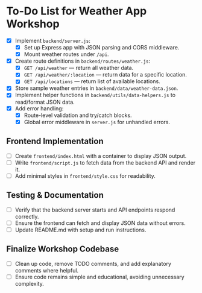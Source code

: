 # To-Do List for Weather App Workshop

- [x] Implement `backend/server.js`:
  - [x] Set up Express app with JSON parsing and CORS middleware.
  - [x] Mount weather routes under `/api`.
- [x] Create route definitions in `backend/routes/weather.js`:
  - [x] `GET /api/weather` — return all weather data.
  - [x] `GET /api/weather/:location` — return data for a specific location.
  - [x] `GET /api/locations` — return list of available locations.
- [x] Store sample weather entries in `backend/data/weather-data.json`.
- [x] Implement helper functions in `backend/utils/data-helpers.js` to read/format JSON data.
- [x] Add error handling:
  - [x] Route-level validation and try/catch blocks.
  - [x] Global error middleware in `server.js` for unhandled errors.

## Frontend Implementation

- [ ] Create `frontend/index.html` with a container to display JSON output.
- [ ] Write `frontend/script.js` to fetch data from the backend API and render it.
- [ ] Add minimal styles in `frontend/style.css` for readability.

## Testing & Documentation

- [ ] Verify that the backend server starts and API endpoints respond correctly.
- [ ] Ensure the frontend can fetch and display JSON data without errors.
- [ ] Update README.md with setup and run instructions.

## Finalize Workshop Codebase

- [ ] Clean up code, remove TODO comments, and add explanatory comments where helpful.
- [ ] Ensure code remains simple and educational, avoiding unnecessary complexity.
